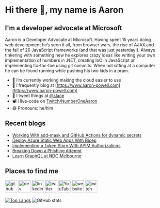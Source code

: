 # Hi there 👋, my name is Aaron

## I'm a developer advocate at Microsoft

Aaron is a Developer Advocate at Microsoft. Having spent 15 years doing web development he’s seen it all, from browser wars, the rise of AJAX and the fall of 20 JavaScript frameworks (and that was just yesterday!). Always tinkering with something new he explores crazy ideas like writing your own implementation of numbers in .NET, creating IoC in JavaScript or implementing tic-tac-toe using git commits. When not sitting at a computer he can be found running while pushing his two kids in a pram.

- 🔭 I’m currently working making the cloud easier to use
- 📄 I frequently blog at [https://www.aaron-powell.com](https://www.aaron-powell.com)
- 📣 I tweet things at [@slace](https://twitter.com/slace)
- 📽 I live-code on [Twitch/NumberOneAaron](https://www.twitch.tv/numberoneaaron)
- 😄 Pronouns: he/him

## Recent blogs

<!--START_SECTION:posts-->
* [Working With add-mask and GitHub Actions for dynamic secrets](https:&#x2F;&#x2F;www.aaron-powell.com&#x2F;posts&#x2F;2022-07-14-working-with-add-mask-and-github-actions&#x2F;)
* [Deploy Azure Static Web Apps With Bicep](https:&#x2F;&#x2F;www.aaron-powell.com&#x2F;posts&#x2F;2022-06-29-deploy-swa-with-bicep&#x2F;)
* [Implementing a Token Store With APIM Authorizations](https:&#x2F;&#x2F;www.aaron-powell.com&#x2F;posts&#x2F;2022-06-16-implementing-a-token-store-with-apim-authorizations&#x2F;)
* [Breaking Down a Phishing Attempt](https:&#x2F;&#x2F;www.aaron-powell.com&#x2F;posts&#x2F;2022-05-10-breaking-down-a-phishing-attempt&#x2F;)
* [Learn GraphQL at NDC Melbourne](https:&#x2F;&#x2F;www.aaron-powell.com&#x2F;posts&#x2F;2022-05-02-learn-graphql-at-ndc-melbourne&#x2F;)
<!--END_SECTION:posts-->

## Places to find me

[<img src='https://cdn.jsdelivr.net/npm/simple-icons@3.0.1/icons/github.svg' alt='github' height='40'>](https://github.com/aaronpowell) [<img src='https://cdn.jsdelivr.net/npm/simple-icons@3.0.1/icons/dev-dot-to.svg' alt='dev' height='40'>](https://dev.to/aaronpowell) [<img src='https://cdn.jsdelivr.net/npm/simple-icons@3.0.1/icons/linkedin.svg' alt='linkedin' height='40'>](https://www.linkedin.com/in/aaron-powell-66038631/) [<img src='https://cdn.jsdelivr.net/npm/simple-icons@3.0.1/icons/twitter.svg' alt='twitter' height='40'>](https://twitter.com/slace) [<img src='https://cdn.jsdelivr.net/npm/simple-icons@3.0.1/icons/youtube.svg' alt='YouTube' height='40'>](https://www.youtube.com/channel/aaronpowelldev) [<img src='https://cdn.jsdelivr.net/npm/simple-icons@3.0.1/icons/icloud.svg' alt='website' height='40'>](https://www.aaron-powell.com) [<img src='https://cdn.jsdelivr.net/npm/simple-icons@3.0.1/icons/twitch.svg' alt='twitch' height='40'>](https://www.twitch.tv/numberoneaaron)

[![Top Langs](https://github-readme-stats.vercel.app/api/top-langs/?username=aaronpowell)](https://github.com/anuraghazra/github-readme-stats) ![GitHub stats](https://github-readme-stats.vercel.app/api?username=aaronpowell&show_icons=true)
